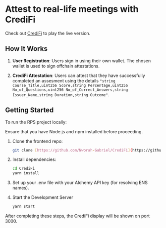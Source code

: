 # Attest to real-life meetings with CrediFi


Check out [CrediFi](https://credi-fi.vercel.app/) to play the live version.

## How It Works

1. **User Registration**: Users sign in using their own wallet. The chosen wallet is used to sign offchain attestations.

2. **CrediFi Attestation**: Users can attest that they have successfully completed an assesment using the details ```"string Course_Title,uint256 Score,string Percentage,uint256 No_of_Questions,uint256 No_of_Correct_Answers,string Issuer_Name,string Duration,string Outcome"```. 


## Getting Started

To run the RPS project locally:

Ensure that you have Node.js and npm installed before proceeding.

1. Clone the frontend repo:
   ```bash
   git clone [https://github.com/Nworah-Gabriel/CrediFi](https://github.com/Nworah-Gabriel/CrediFi)
   ```
2. Install dependencies:
   ```bash
   cd CrediFi
   yarn install
   ```
3. Set up your .env file with your Alchemy API key (for resolving ENS names).

4. Start the Development Server
   ```bash
   yarn start
   ```
After completing these steps, the CrediFi display will be shown on port 3000.
